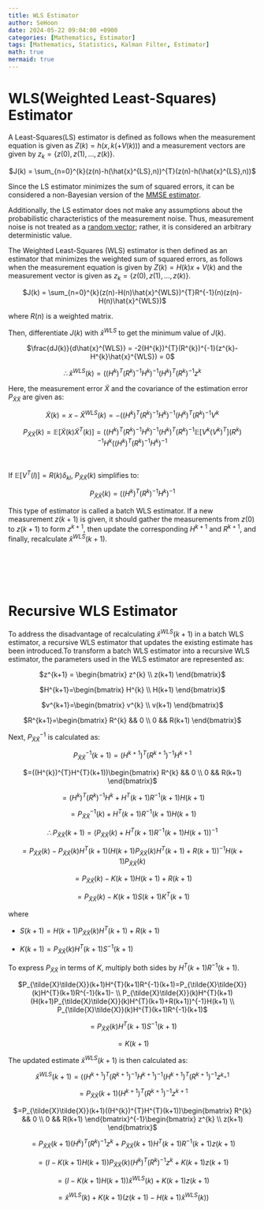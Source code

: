 ```yaml
---
title: WLS Estimator
author: SeHoon
date: 2024-05-22 09:04:00 +0900
categories: [Mathematics, Estimator]
tags: [Mathematics, Statistics, Kalman Filter, Estimator]
math: true
mermaid: true
---
```


# WLS(Weighted Least-Squares) Estimator

A Least-Squares(LS) estimator is defined as follows when the measurement equation is given as $Z(k)=h(x,k(+V(k)))$ and a measurement vectors are given by $z_{k}=\{z(0),z(1), \ldots,z(k)\}$.

<center>

$J(k) = \sum_{n=0}^{k}(z(n)-h(\hat{x}^{LS},n))^{T}(z(n)-h(\hat{x}^{LS},n))$
</center>

Since the LS estimator minimizes the sum of squared errors, it can be considered a non-Bayesian version of the [MMSE estimator](https://csh970605.github.io/posts/MMSE_Estimator/).

Additionally, the LS estimator does not make any assumptions about the probabilistic characteristics of the measurement noise. Thus, measurement noise is not treated as a [random vector](https://csh970605.github.io/posts/Rand_Vector/); rather, it is considered an arbitrary deterministic value.

The Weighted Least-Squares (WLS) estimator is then defined as an estimator that minimizes the weighted sum of squared errors, as follows when the measurement equation is given by $Z(k)=H(k)x+V(k)$ and the measurement vector is given as $z_{k}= \{ z(0), z(1), \ldots, z(k) \}$.

<center>

$J(k) = \sum_{n=0}^{k}(z(n)-H(n)\hat{x}^{WLS})^{T}R^{-1}(n)(z(n)-H(n)\hat{x}^{WLS})$
</center>

where $R(n)$ is a weighted matrix.<br>
 

Then, differentiate $J(k)$ with $\hat{x}^{WLS}$ to get the minimum value of $J(k)$.

<center>

$\frac{dJ(k)}{d\hat{x}^{WLS}} = -2(H^{k})^{T}(R^{k})^{-1}(z^{k}-H^{k}\hat{x}^{WLS}) = 0$<br>

$\therefore \hat{x}^{WLS}(k)=((H^{k})^{T}(R^{k})^{-1}H^{k})^{-1}(H^{k})^{T}(R^{k})^{-1}z^{k}$
</center>

Here, the measurement error $\tilde{X}$ and the covariance of the estimation error $P_{\tilde{X}\tilde{X}}$ are given as:

<center>

$\tilde{X}(k) = x - \hat{X}^{WLS}(k) = -((H^{k})^{T}(R^{k})^{-1}H^{k})^{-1}(H^{k})^{T}(R^{k})^{-1}V^{k}$<br>

$P_{\tilde{X}\tilde{X}}(k) = \mathbb{E}[\tilde{X}(k)\tilde{X}^{T}(k)] = ((H^{k})^{T}(R^{k})^{-1}H^{k})^{-1}(H^{k})^{T}(R^{k})^{-1}\mathbb{E}[V^{k}(V^{k})^{T}](R^{k})^{-1}H^{k}((H^{k})^{T}(R^{k})^{-1}H^{k})^{-1}$
</center>
<br>

If $\mathbb{E}[V^{T}(l)]=R(k)\delta_{kl}$, $P_{\tilde{X}\tilde{X}}(k)$ simplifies to:

<center>

$P_{\tilde{X}\tilde{X}}(k) =((H^{k})^{T}(R^{k})^{-1}H^{k})^{-1}$
</center>

This type of estimator is called a batch WLS estimator. If a new measurement $z(k+1)$ is given, it should gather the measurements from $z(0)$ to $z(k+1)$ to form $z^{k+1}$, then update the corresponding $H^{k+1}$ and $R^{k+1}$, and finally, recalculate $\hat{x}^{WLS}(k+1)$.

<br><br><br><br>

# Recursive WLS Estimator

To address the disadvantage of recalculating $\hat{x}^{WLS}(k+1)$ in a batch WLS estimator, a recursive WLS estimator that updates the existing estimate has been introduced.To transform a batch WLS estimator into a recursive WLS estimator, the parameters used in the WLS estimator are represented as:

<center>

$z^{k+1} = \begin{bmatrix}
z^{k} \\
z(k+1)
\end{bmatrix}$<br>

$H^{k+1}=\begin{bmatrix}
H^{k} \\
H(k+1)
\end{bmatrix}$<br>

$v^{k+1}=\begin{bmatrix}
v^{k} \\
v(k+1)
\end{bmatrix}$<br>

$R^{k+1}=\begin{bmatrix}
R^{k} && 0 \\
0 && R(k+1)
\end{bmatrix}$<br>
</center>

Next, $P_{\tilde{X}\tilde{X}}^{-1}$ is calculated as:

<center>

$P_{\tilde{X}\tilde{X}}^{-1}(k+1)=(H^{k+1})^{T}(R^{k+1})^{-1}H^{k+1}$<br>

$=((H^{k})^{T}H^{T}(k+1))\begin{bmatrix}
R^{k} && 0 \\
0 && R(k+1)
\end{bmatrix}$<br>

$=(H^{k})^{T}(R^{k})^{-1}H^{k} + H^{T}(k+1)R^{-1}(k+1)H(k+1)$<br>

$=P_{\tilde{X}\tilde{X}}^{-1}(k)+H^{T}(k+1)R^{-1}(k+1)H(k+1)$<br>

$\therefore P_{\tilde{X}\tilde{X}}(k+1)=(P_{\tilde{X}\tilde{X}}(k)+H^{T}(k+1)R^{-1}(k+1)H(k+1))^{-1}$<br>

$=P_{\tilde{X}\tilde{X}}(k)-P_{\tilde{X}\tilde{X}}(k)H^{T}(k+1)(H(k+1)P_{\tilde{X}\tilde{X}}(k)H^{T}(k+1)+R(k+1))^{-1}H(k+1)P_{\tilde{X}\tilde{X}}(k)$<br>

$=P_{\tilde{X}\tilde{X}}(k)-K(k+1)H(k+1)+R(k+1)$<br>

$=P_{\tilde{X}\tilde{X}}(k)-K(k+1)S(k+1)K^{T}(k+1)$
</center>

where 

+ $S(k+1) = H(k+1)P_{\tilde{X}\tilde{X}}(k)H^{T}(k+1)+R(k+1)$

+ $K(k+1) = P_{\tilde{X}\tilde{X}}(k)H^{T}(k+1)S^{-1}(k+1)$

To express $P_{\tilde{X}\tilde{X}}$ in terms of $K$, multiply both sides by $H^{T}(k+1)R^{-1}(k+1)$.

<center>

$P_{\tilde{X}\tilde{X}}(k+1)H^{T}(k+1)R^{-1}(k+1)=P_{\tilde{X}\tilde{X}}(k)H^{T}(k+1)R^{-1}(k+1)- \\ P_{\tilde{X}\tilde{X}}(k)H^{T}(k+1)(H(k+1)P_{\tilde{X}\tilde{X}}(k)H^{T}(k+1)+R(k+1))^{-1}H(k+1) \\ P_{\tilde{X}\tilde{X}}(k)H^{T}(k+1)R^{-1}(k+1)$<br>

$=P_{\tilde{X}\tilde{X}}(k)H^{T}(k+1)S^{-1}(k+1)$<br>

$=K(k+1)$
</center>

The updated estimate $\hat{x}^{WLS}(k+1)$ is then calculated as:

<center>

$\hat{x}^{WLS}(k+1)=((H^{k+1})^{T}(R^{k+1})^{-1}H^{k+1})^{-1}(H^{k+1})^{T}(R^{k+1})^{-1}z^{k_+1}$<br>

$=P_{\tilde{X}\tilde{X}}(k+1)(H^{k+1})^{T}(R^{k+1})^{-1}z^{k+1}$

$=P_{\tilde{X}\tilde{X}}(k+1)((H^{k})^{T}H^{T}(k+1))\begin{bmatrix}
R^{k} && 0 \\
0 && R(k+1)
\end{bmatrix}^{-1}\begin{bmatrix}
z^{k} \\
z(k+1)
\end{bmatrix}$<br>

$=P_{\tilde{X}\tilde{X}}(k+1)(H^{k})^{T}(R^{k})^{-1}z^{k} + P_{\tilde{X}\tilde{X}}(k+1)H^{T}(k+1)R^{-1}(k+1)z(k+1)$<br>

$=(I-K(k+1)H(k+1))P_{\tilde{X}\tilde{X}}(k)(H^{k})^{T}(R^{k})^{-1}z^{k} + K(k+1)z(k+1)$<br>

$=(I-K(k+1)H(k+1))\hat{x}^{WLS}(k)+K(k+1)z(k+1)$<br>

$=\hat{x}^{WLS}(k) + K(k+1)(z(k+1)-H(k+1)\hat{x}^{WLS}(k))$
</center>
